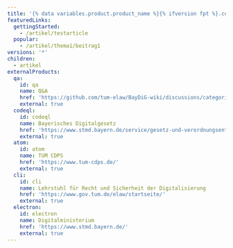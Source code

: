 ```yaml
---
title: '{% data variables.product.product_name %}{% ifversion fpt %}.com{% endif %} Help Documentation'
featuredLinks:
  gettingStarted:
    - /artikel/testarticle
  popular:
    - /artikel/thema1/beitrag1
versions: '*'
children:
  - artikel
externalProducts:
  qa:
    id: qa
    name: Q&A
    href: 'https://github.com/tum-elaw/BayDiG-wiki/discussions/categories/q-a'
    external: true
  codeql:
    id: codeql
    name: Bayerisches Digitalgesetz
    href: 'https://www.stmd.bayern.de/service/gesetz-und-verordnungsentwuerfe/'
    external: true
  atom:
    id: atom
    name: TUM CDPS
    href: 'https://www.tum-cdps.de/'
    external: true
  cli:
    id: cli
    name: Lehrstuhl für Recht und Sicherheit der Digitalisierung
    href: 'https://www.gov.tum.de/elaw/startseite/'
    external: true
  electron:
    id: electron
    name: Digitalministerium
    href: 'https://www.stmd.bayern.de/'
    external: true
---
```


